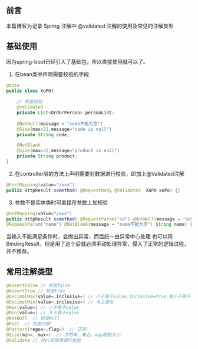 ## 前言
本篇博客为记录 Spring 注解中 @validated 注解的使用及常见的注解类型

## 基础使用
因为spring-boot已经引入了基础包，所以直接使用就可以了。
1. 在bean类中声明需要校验的字段
```java
@data
public class XoPO{
    
	// 嵌套校验
    @validated
    private List<OrderPerson> personList;
    
    @NotNull(message = "code不能为空")
    @Size(max=32,message="code is null")
    private String code;

    @NotBlank
    @Size(max=32,message="product is null")
    private String product;
}
```
2. 在controller层的方法上声明需要对数据进行校验，即加上@Validated注解
```java
@PostMapping(value="/xxx")
public HttpResult xxmethod( @RequestBody @Validated  XoPO xoPo) {}
```
3. 参数不是实体类时可直接在参数上加校验
```java
@GetMapping(value="/xxx")
public HttpResult xxmethod( @RequestParam("id") @NotNull(message = "id不能为空") Long id,
@RequestParam("name") @NotBlank(message = "name不能为空") String name) {}
```
当输入不能满足条件时，会抛出异常，而后统一由异常中心处理
也可以用BindingResult，但是用了这个后就必须手动处理异常，侵入了正常的逻辑过程，并不推荐。

## 常用注解类型
```java
@AssertFalse // 校验false
@AssertTrue // 校验true
@DecimalMax(value=,inclusive=) // 小于等于value,inclusive=true,是小于等于
@DecimalMin(value=,inclusive=) // 与上类似
@Max(value=) // 小于等于value
@Min(value=) // 大于等于value
@NotNull  // 检查Null
@Past  // 检查日期
@Pattern(regex=,flag=)  // 正则
@Size(min=, max=)  // 字符串，集合，map限制大小
@Validate // 对po实体类进行校验
```

